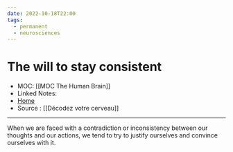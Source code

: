 ```yaml
---
date: 2022-10-18T22:00
tags:
  - permanent
  - neurosciences
---
```

# The will to stay consistent
- MOC: [[MOC The Human Brain]]
- Linked Notes: 
- [Home](https://misudashi.ga/)
- Source : [[Décodez votre cerveau]]
----------
When we are faced with a contradiction or inconsistency between our thoughts and our actions, we tend to try to justify ourselves and convince ourselves with it.